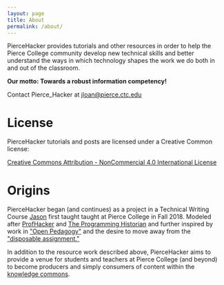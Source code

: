 ```yaml
---
layout: page
title: About
permalink: /about/
---
```


PierceHacker provides tutorials and other resources in order to help the Pierce College community develop new technical skills and better understand the ways in which technology shapes the work we do both in and out of the classroom. 

**Our motto: Towards a robust information competency!**


Contact Pierce_Hacker at jloan@pierce.ctc.edu

# License

PierceHacker tutorials and posts are licensed under a Creative Common license:

[Creative Commons Attribution - NonCommercial 4.0 International License](https://creativecommons.org/licenses/by-nc/4.0/)

# Origins

PierceHacker began (and continues) as a project in a Technical Writing Course [Jason](http://musicforparkinglots.com/) first taught taught at Pierce College in Fall 2018. Modeled after [ProfHacker](https://profhacker.com/) and [The Programming Historian](https://programminghistorian.org/) and further inspired by work in ["Open Pedagogy"](http://openpedagogy.org/open-pedagogy/) and the desire to move away from the ["disposable assignment."](https://opencontent.org/blog/archives/2975)

In addition to the resource work described above, PierceHacker aims to provide a venue for students and teachers at Pierce College (and beyond) to become producers and simply consumers of content within the [knowledge commons](https://en.wikipedia.org/wiki/Knowledge_commons).